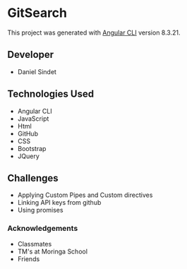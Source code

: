 # GitSearch

This project was generated with [Angular CLI](https://github.com/angular/angular-cli) version 8.3.21.

## Developer 

* Daniel Sindet 
## Technologies Used 
* Angular CLI
* JavaScript
* Html
* GitHub
* CSS
* Bootstrap
* JQuery

## Challenges 
* Applying Custom Pipes and Custom directives
* Linking API keys from github
* Using promises

### Acknowledgements 
* Classmates
* TM's at Moringa School
* Friends

